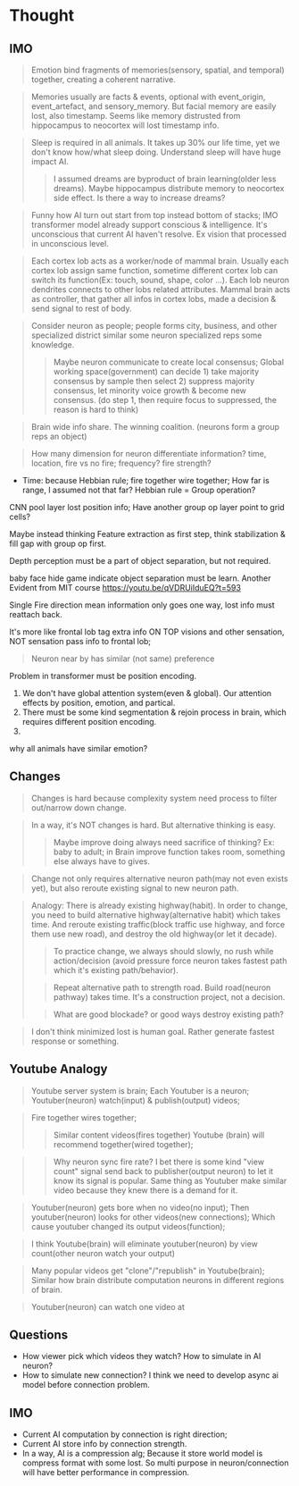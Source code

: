 # Thought

## IMO

> Emotion bind fragments of memories(sensory, spatial, and temporal) together, creating a coherent narrative.

> Memories usually are facts & events, optional with event_origin, event_artefact, and sensory_memory. But facial memory are easily lost, also timestamp. Seems like memory distrusted from hippocampus to neocortex will lost timestamp info.

> Sleep is required in all animals. It takes up 30% our life time, yet we don't know how/what sleep doing. Understand sleep will have huge impact AI.
> > I assumed dreams are byproduct of brain learning(older less dreams). Maybe hippocampus distribute memory to neocortex side effect. Is there a way to increase dreams?

> Funny how AI turn out start from top instead bottom of stacks; IMO transformer model already support conscious & intelligence. It's unconscious that current AI haven't resolve. Ex vision that processed in unconscious level.

> Each cortex lob acts as a worker/node of mammal brain. Usually each cortex lob assign same function, sometime different cortex lob can switch its function(Ex: touch, sound, shape, color ...). Each lob neuron dendrites connects to other lobs related attributes. Mammal brain acts as controller, that gather all infos in cortex lobs, made a decision & send signal to rest of body.

> Consider neuron as people; people forms city, business, and other specialized district similar some neuron specialized reps some knowledge.
> > Maybe neuron communicate to create local consensus; Global working space(government) can decide 1) take majority consensus by sample then select 2) suppress majority consensus, let minority voice growth & become new consensus. (do step 1, then require focus to suppressed, the reason is hard to think)

> Brain wide info share. The winning coalition. (neurons form a group reps an object)

> How many dimension for neuron differentiate information? time, location, fire vs no fire; frequency? fire strength?

- Time: because Hebbian rule; fire together wire together; How far is range, I assumed not that far? Hebbian rule = Group operation?

CNN pool layer lost position info; Have another group op layer point to grid cells?

Maybe instead thinking Feature extraction as first step, think stabilization & fill gap with group op first.

Depth perception must be a part of object separation, but not required.

baby face hide game indicate object separation must be learn.
Another Evident from MIT course
<https://youtu.be/qVDRUiIduEQ?t=593>

Single Fire direction mean information only goes one way, lost info must reattach back.

It's more like frontal lob tag extra info ON TOP visions and other sensation, NOT sensation pass info to frontal lob;

> Neuron near by has similar (not same) preference

Problem in transformer must be position encoding.

1. We don't have global attention system(even & global). Our attention effects by position, emotion, and partical.
2. There must be some kind segmentation & rejoin process in brain, which requires different position encoding.
3.

why all animals have similar emotion?

## Changes
>
> Changes is hard because complexity system need process to filter out/narrow down change.

> In a way, it's NOT changes is hard. But alternative thinking is easy.
>> Maybe improve doing always need sacrifice of thinking? Ex: baby to adult; in Brain improve function takes room, something else always have to gives.

> Change not only requires alternative neuron path(may not even exists yet), but also reroute existing signal to new neuron path.

> Analogy: There is already existing highway(habit). In order to change, you need to build alternative highway(alternative habit) which takes time. And reroute existing traffic(block traffic use highway, and force them use new road), and destroy the old highway(or let it decade).
>
>> To practice change, we always should slowly, no rush while action/decision (avoid pressure force neuron takes fastest path which it's existing path/behavior).
>
>> Repeat alternative path to strength road. Build road(neuron pathway) takes time. It's a construction project, not a decision.
>
>> What are good blockade? or good ways destroy existing path?

> I don't think minimized lost is human goal. Rather generate fastest response or something.

## Youtube Analogy
>
> Youtube server system is brain; Each Youtuber is a neuron; Youtuber(neuron) watch(input) & publish(output) videos;

> Fire together wires together;
> > Similar content videos(fires together) Youtube (brain) will recommend together(wired together);

> > Why neuron sync fire rate? I bet there is some kind "view count" signal send back to publisher(output neuron) to let it know its signal is popular. Same thing as Youtuber make similar video because they knew there is a demand for it.

> Youtuber(neuron) gets bore when no video(no input); Then youtuber(neuron) looks for other videos(new connections); Which cause youtuber changed its output videos(function);

> I think Youtube(brain) will eliminate youtuber(neuron) by view count(other neuron watch your output)

> Many popular videos get "clone"/"republish" in Youtube(brain); Similar how brain distribute computation neurons in different regions of brain.

> Youtuber(neuron) can watch one video at

## Questions

- How viewer pick which videos they watch? How to simulate in AI neuron?
- How to simulate new connection? I think we need to develop async ai model before connection problem.

## IMO

- Current AI computation by connection is right direction;
- Current AI store info by connection strength.
- In a way, AI is a compression alg; Because it store world model is compress format with some lost. So multi purpose in neuron/connection will have better performance in compression.
